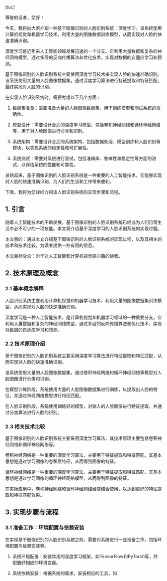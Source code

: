 
[toc]                    
                
                
尊敬的读者，您好！

今天，我将向大家介绍一种基于图像识别的人脸识别系统：深度学习。该系统使用计算机视觉和机器学习技术，利用大量的图像数据训练模型，从而实现对人脸的快速准确识别。

深度学习是近年来人工智能领域发展迅速的一个分支。它利用大量数据和复杂的神经网络模型，通过多层的反向传播算法和优化技术，实现对数据的自适应学习和预测。

基于图像识别的人脸识别系统主要使用深度学习技术来实现人脸的快速准确识别。该系统使用大量的人脸图像数据集，通过深度学习算法进行特征提取和特征匹配，最终实现对人脸的识别。

在实现人脸识别系统时，需要考虑以下几个方面：

1. 数据集准备：需要准备大量的人脸图像数据集，用于训练模型和测试系统的准确性。

2. 模型设计：需要设计合适的深度学习模型，包括卷积神经网络和循环神经网络等，用于对人脸图像进行分类和识别。

3. 系统架构：需要设计合适的系统架构，包括数据处理、模型训练和人脸识别等模块，以实现系统的稳定性和可扩展性。

4. 系统测试：需要对系统进行测试，包括准确率、鲁棒性和稳定性等方面的测试，以评估系统的性能和可靠性。

总结起来，基于图像识别的人脸识别系统是一种重要的人工智能技术，它能够实现对人脸的快速准确识别，为人们的生活和工作带来便利。

下面，我将为您详细介绍该人脸识别系统的实现步骤和流程。

## 1. 引言

随着人工智能技术的不断发展，基于图像识别的人脸识别系统已经成为人们日常生活中必不可少的一项技能。本文将介绍基于深度学习的人脸识别系统的实现过程。

本文目的：通过本文介绍基于图像识别的人脸识别系统的实现过程，以及其相关的技术和技术比较，为读者提供一些有用的信息。

本文目标受众：对于对人工智能和计算机视觉感兴趣的读者。

## 2. 技术原理及概念

### 2.1 基本概念解释

人脸识别系统主要利用计算机视觉和机器学习技术，利用大量的图像数据集训练模型，从而实现对人脸的快速准确识别。

深度学习是一种人工智能技术，是计算机视觉和机器学习领域的一种重要分支，它利用大量数据和复杂的神经网络模型，通过多层的反向传播算法和优化技术，实现对数据的自适应学习和预测。

### 2.2 技术原理介绍

基于图像识别的人脸识别系统主要采用深度学习算法进行特征提取和特征匹配，从而实现对人脸的快速准确识别。

该系统使用大量的人脸图像数据集，通过卷积神经网络和循环神经网络等模型对人脸图像进行分类和识别。

在模型训练阶段，系统使用大量的人脸图像数据集进行训练，以提取出人脸的特征，并通过神经网络模型进行特征匹配。

在人脸识别阶段，系统使用训练好的模型，对输入的人脸图像进行特征提取，并通过分类算法进行人脸的识别。

### 2.3 相关技术比较

基于图像识别的人脸识别系统主要采用深度学习算法，其技术原理主要包括卷积神经网络和循环神经网络等。

卷积神经网络是一种重要的深度学习算法，主要用于特征提取和特征匹配，其基本思想是通过学习图像的卷积层特征，从而得到图像的特征。

循环神经网络是一种重要的深度学习算法，主要用于特征提取和特征匹配，其基本思想是通过学习图像的循环神经网络模型，从而得到图像的特征。

在实际应用中，卷积神经网络和循环神经网络经常结合使用，以达到更好的特征提取和特征匹配效果。

## 3. 实现步骤与流程

### 3.1 准备工作：环境配置与依赖安装

在实现基于图像识别的人脸识别系统之前，需要对系统进行一些准备工作，包括环境配置与依赖安装等。

1. 系统环境配置：安装常用的深度学习框架，如TensorFlow和PyTorch等，并配置好相应的环境变量。

2. 系统依赖安装：根据系统的需求，安装相应的工具，如

